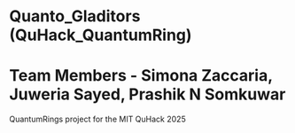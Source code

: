 # Quanto_Gladitors (QuHack_QuantumRing)

# Team Members - Simona Zaccaria, Juweria Sayed, Prashik N Somkuwar

QuantumRings project for the MIT QuHack 2025


